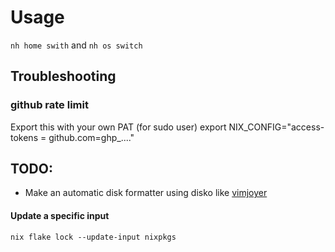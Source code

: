 # Usage

`nh home swith`
and
`nh os switch`
## Troubleshooting

### github rate limit
Export this with your own PAT (for sudo user)
export NIX_CONFIG="access-tokens = github.com=ghp_...."


## TODO:
* Make an automatic disk formatter using disko like [vimjoyer](https://www.youtube.com/watch?v=YPKwkWtK7l0)

#### Update a specific input
`nix flake lock --update-input nixpkgs`
